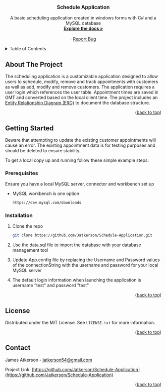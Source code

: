 <a name="readme-top"></a>


<!-- PROJECT LOGO -->
<br />
<div align="center">

<h3 align="center">Schedule Application</h3>

  <p align="center">
    A basic scheduling application created in windows forms with C# and a MySQL database
    <br />
    <a href="https://github.com/Jatkerson/Schedule-Application"><strong>Explore the docs »</strong></a>
    <br />
    <br />
    ·
    <a href="https://github.com/Jatkerson/Schedule-Application/issues">Report Bug</a>
  </p>
</div>



<!-- TABLE OF CONTENTS -->
<details>
  <summary>Table of Contents</summary>
  <ol>
    <li>
      <a href="#getting-started">Getting Started</a>
      <ul>
        <li><a href="#prerequisites">Prerequisites</a></li>
        <li><a href="#installation">Installation</a></li>
      </ul>
    </li>
    <li><a href="#license">License</a></li>
    <li><a href="#contact">Contact</a></li>
  </ol>
</details>


<!-- ABOUT THE PROJECT -->
## About The Project

<p align="left">
    The scheduling application is a customizable application designed to allow users to schedule, modify, remove and track appointments with customers as well as add, modify and remove customers. The application requires a user login which references the user table. Appointment times are saved in GMT and converted based on the local client time. The project includes an <a href="https://github.com/Jatkerson/Schedule-Application/blob/main/ERD.png">Entity Relationship Diagram (ERD)</a> to document the database structure.
</p>

<p align="right">(<a href="#readme-top">back to top</a>)</p>


<!-- GETTING STARTED -->
## Getting Started

Beware that attempting to update the existing customer appointments will cause an error. The existing appointment data is for testing purposes and should be deleted to ensure stability.

To get a local copy up and running follow these simple example steps.


### Prerequisites

Ensure you have a local MySQL server, connector and workbench set up
* MySQL workbench is one option
  ```sh
  https://dev.mysql.com/downloads
  ```

### Installation

1. Clone the repo
   ```sh
   git clone https://github.com/Jatkerson/Schedule-Application.git
   ```
   
2. Use the data.sql file to import the database with your database management tool

3. Update App.config file by replacing the Username and Password values of the connectionString with the username and password for your local MySQL server

4. The default login information when launching the application is username "test" and password "test"


<p align="right">(<a href="#readme-top">back to top</a>)</p>



<!-- LICENSE -->
## License

Distributed under the MIT License. See `LICENSE.txt` for more information.

<p align="right">(<a href="#readme-top">back to top</a>)</p>



<!-- CONTACT -->
## Contact

James Atkerson - jatkerson54@gmail.com

Project Link: [https://github.com/Jatkerson/Schedule-Application](https://github.com/Jatkerson/Schedule-Application)

<p align="right">(<a href="#readme-top">back to top</a>)</p>



<!-- MARKDOWN LINKS & IMAGES -->
<!-- https://www.markdownguide.org/basic-syntax/#reference-style-links -->
[linkedin-shield]: https://img.shields.io/badge/-LinkedIn-black.svg?style=for-the-badge&logo=linkedin&colorB=555
[linkedin-url]: https://linkedin.com/in/james-atkerson
